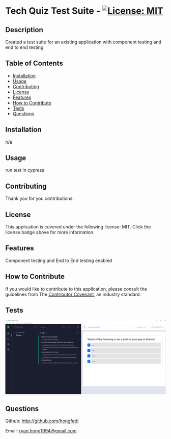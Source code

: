 # Tech Quiz Test Suite - [![License: MIT](https://img.shields.io/badge/License-MIT-yellow.svg)](https://opensource.org/license/MIT)
## Description

Created a test suite for an existing application with component testing and end to end testing

## Table of Contents 

- [Installation](#installation)
- [Usage](#usage)
- [Contributing](#contributing)
- [License](#license)
- [Features](#features)
- [How to Contribute](#how-to-contribute)
- [Tests](#tests)
- [Questions](#questions)

## Installation

n/a

## Usage

run test in cypress

## Contributing

Thank you for you contributions:


## License

This application is covered under the following license: MIT.
Click the license badge above for more information.

## Features

Component testing and End to End testing enabled

## How to Contribute

If you would like to contribute to this application, please consult the guidelines from The [Contributor Covenant](https://www.contributor-covenant.org/), an industry standard.

## Tests

![Alt text](./assets/images/tech-quiz-ss.PNG)

## Questions

Github: http://github.com/hongfetti

Email: ryan.hong1994@gmail.com